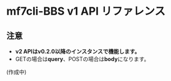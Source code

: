# mf7cli-BBS v1 API リファレンス

## 注意
- **v2 APIはv0.2.0以降のインスタンスで機能します。**
- GETの場合は**query**、POSTの場合は**body**になります。

(作成中)